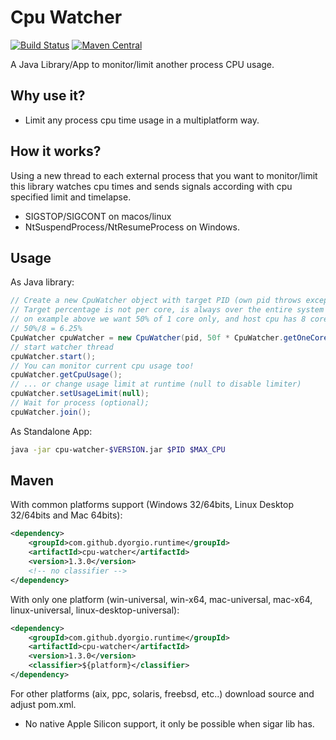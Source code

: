Cpu Watcher
===============
[![Build Status](https://travis-ci.org/dyorgio/cpu-watcher.svg?branch=master)](https://travis-ci.org/dyorgio/cpu-watcher) [![Maven Central](https://maven-badges.herokuapp.com/maven-central/com.github.dyorgio.runtime/cpu-watcher/badge.svg?1)](https://maven-badges.herokuapp.com/maven-central/com.github.dyorgio.runtime/cpu-watcher)

A Java Library/App to monitor/limit another process CPU usage.

Why use it?
-----
* Limit any process cpu time usage in a multiplatform way.

How it works?
-----
Using a new thread to each external process that you want to monitor/limit this library watches cpu times and sends signals according with cpu specified limit and timelapse.

* SIGSTOP/SIGCONT on macos/linux
* NtSuspendProcess/NtResumeProcess on Windows.

Usage
-----
As Java library:

```java
// Create a new CpuWatcher object with target PID (own pid throws exception to prevents deadlock). 
// Target percentage is not per core, is always over the entire system load, 
// on example above we want 50% of 1 core only, and host cpu has 8 cores (4 phisical, 4 HT).
// 50%/8 = 6.25%
CpuWatcher cpuWatcher = new CpuWatcher(pid, 50f * CpuWatcher.getOneCoreOnePercent());
// start watcher thread
cpuWatcher.start();
// You can monitor current cpu usage too!
cpuWatcher.getCpuUsage();
// ... or change usage limit at runtime (null to disable limiter)
cpuWatcher.setUsageLimit(null);
// Wait for process (optional);
cpuWatcher.join();
```

As Standalone App:

```bash
java -jar cpu-watcher-$VERSION.jar $PID $MAX_CPU
```

Maven
-----
With common platforms support (Windows 32/64bits, Linux Desktop 32/64bits and Mac 64bits):
```xml
<dependency>
    <groupId>com.github.dyorgio.runtime</groupId>
    <artifactId>cpu-watcher</artifactId>
    <version>1.3.0</version>
    <!-- no classifier -->
</dependency>
```

With only one platform (win-universal, win-x64, mac-universal, mac-x64, linux-universal, linux-desktop-universal):
```xml
<dependency>
    <groupId>com.github.dyorgio.runtime</groupId>
    <artifactId>cpu-watcher</artifactId>
    <version>1.3.0</version>
    <classifier>${platform}</classifier>
</dependency>
```

For other platforms (aix, ppc, solaris, freebsd, etc..) download source and adjust pom.xml.

* No native Apple Silicon support, it only be possible when sigar lib has.